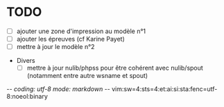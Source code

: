 # TODO

* [ ] ajouter une zone d'impression au modèle n°1
* [ ] ajouter les épreuves (cf Karine Payet)
* [ ] mettre à jour le modèle n°2
* Divers
  * [ ] mettre à jour nulib/phpss pour être cohérent avec nulib/spout
       (notamment entre autre wsname et spout)

-*- coding: utf-8 mode: markdown -*- vim:sw=4:sts=4:et:ai:si:sta:fenc=utf-8:noeol:binary